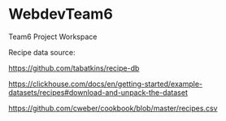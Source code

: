 # WebdevTeam6
Team6 Project Workspace

Recipe data source:

https://github.com/tabatkins/recipe-db

https://clickhouse.com/docs/en/getting-started/example-datasets/recipes#download-and-unpack-the-dataset

https://github.com/cweber/cookbook/blob/master/recipes.csv

